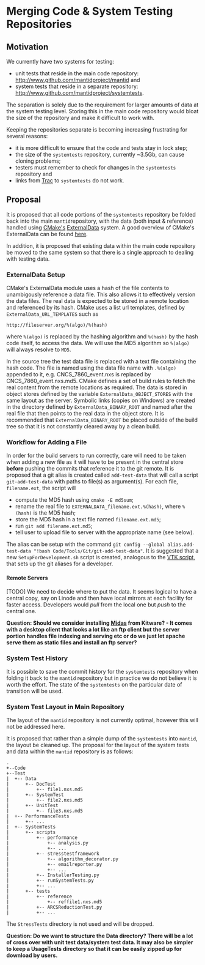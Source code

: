 Merging Code & System Testing Repositories
==========================================

Motivation
----------

We currently have two systems for testing:

* unit tests that reside in the main code repository: <http://www.github.com/mantidproject/mantid> and
* system tests that reside in a separate repository: <http://www.github.com/mantidproject/systemtests>.

The separation is solely due to the requirement for larger amounts of data at the system testing level. Storing this in the main code repository would bloat the size of the repository and make it difficult to work with.

Keeping the repositories separate is becoming increasing frustrating for several reasons:

* it is more difficult to ensure that the code and tests stay in lock step;
* the size of the `systemtests` repository, currently ~3.5Gb, can cause cloning problems;
* testers must remember to check for changes in the `systemtests` repository and
* links from [Trac](http://trac.mantidproject.org) to `systemtests` do not work.

Proposal
--------

It is proposed that all code portions of the `systemtests` repository be folded back into the main `mantid`repository, with the data (both input & reference) handled using [CMake's](www.cmake.org) [ExternalData](http://www.cmake.org/cmake/help/v3.0/module/ExternalData.html) system. A good overview of CMake's ExternalData can be found [here](http://www.kitware.com/source/home/post/107).

In addition, it is proposed that existing data within the main code repository be moved to the same system so that there is a single approach to dealing with testing data.

### ExternalData Setup

CMake's ExternalData module uses a hash of the file contents to unambigously reference a data file. This also allows it to effectively version the data files. The real data is expected to be stored in a remote location and referenced by its hash. CMake uses a list url templates, defined by `ExternalData_URL_TEMPLATES` such as

```
http://fileserver.org/%(algo)/%(hash)
```

where `%(algo)` is replaced by the hashing algorithm and `%(hash)` by the hash code itself, to access the data. We will use the MD5 algorithm so `%(algo)` will always resolve to `MD5`.

In the source tree the test data file is replaced with a text file containing the hash code. The file is named using the data file name with `.%(algo)` appended to it, e.g. CNCS\_7860\_event.nxs is replaced by CNCS\_7860\_event.nxs.md5. CMake defines a set of build rules to fetch the real content from the remote locations as required. The data is stored in object stores defined by the variable `ExternalData_OBJECT_STORES` with the same layout as the server. Symbolic links (copies on Windows) are created in the directory defined by `ExternalData_BINARY_ROOT` and named after the real file that then points to the real data in the object store. It is recommended that `ExternalData_BINARY_ROOT` be placed outside of the build tree so that it is not constantly cleared away by a clean build.

### Workflow for Adding a File

In order for the build servers to run correctly, care will need to be taken when adding a new file as it will have to be present in the central store **before** pushing the commits that reference it to the git remote. It is proposed that a git alias is created called `add-test-data` that will call a script `git-add-test-data` with paths to file(s) as argument(s). For each file, `filename.ext`, the script will

* compute the MD5 hash using `cmake -E md5sum`;
* rename the real file to `EXTERNALDATA_filename.ext.%(hash)`, where `%(hash)` is the MD5 hash;
* store the MD5 hash in a text file named `filename.ext.md5`;
* run `git add filename.ext.md5`;
* tell user to upload file to server with the appropriate name (see below).

The alias can be setup with the command `git config --global alias.add-test-data "!bash Code/Tools/Git/git-add-test-data"`. It is suggested that a new `SetupForDevelopment.sh` script is created, analogous to the [VTK script](http://public.kitware.com/gitweb?p=VTK.git;a=blob;f=Utilities/SetupForDevelopment.sh), that sets up the git aliases for a developer.

#### Remote Servers

[TODO] We need to decide where to put the data. It seems logical to have a central copy, say on Linode and then have local mirrors at each facility for faster access. Developers would *pull* from the local one but *push* to the central one.

**Question: Should we consider installing [Midas](http://www.midasplatform.org/) from Kitware? - It comes with a desktop client that looks a lot like an ftp client but the server portion handles file indexing and serving etc or do we just let apache serve them as static files and install an ftp server?**

### System Test History

It is possible to save the commit history for the `systemtests` repository when folding it back to the `mantid` repository but in practice we do not believe it is worth the effort. The state of the `systemtests` on the particular date of transition will be used.

### System Test Layout in Main Repository

The layout of the `mantid` repository is not currently optimal, however this will not be addressed here.

It is proposed that rather than a simple dump of the `systemtests` into `mantid`, the layout be cleaned up. The proposal for the layout of the system tests and data within the `mantid` repository is as follows:

    .
    +--Code
    +--Test
    |  +-- Data
    |      +-- DocTest
    |          +-- file1.nxs.md5
    |      +-- SystemTest
    |          +-- file2.nxs.md5
    |      +-- UnitTest
    |          +-- file3.nxs.md5
    |  +-- PerformanceTests
    |      +-- ...
    |  +-- SystemTests
    |      +-- scripts
    |          +-- performance
    |              +-- analysis.py
    |              +-- ...
    |          +-- stresstestframework
    |              +-- algorithm_decorator.py
    |              +-- emailreporter.py
    |              +-- ...
    |          +-- InstallerTesting.py
    |          +-- runSystemTests.py
    |          +-- ...
    |      +-- tests
    |          +-- reference
    |              +-- reffile1.nxs.md5
    |          +-- ARCSReductionTest.py
    |          +-- ...

The `StressTests` directory is not used and will be dropped.

**Question: Do we want to structure the Data directory? There will be a lot of cross over with unit test data/system test data. It may also be simpler to keep a UsageTests directory so that it can be easily zipped up for download by users.**
